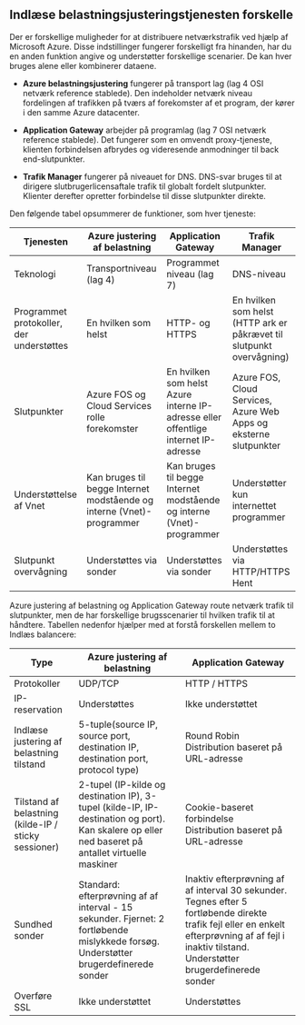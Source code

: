 ## <a name="load-balancer-differences"></a>Indlæse belastningsjusteringstjenesten forskelle

Der er forskellige muligheder for at distribuere netværkstrafik ved hjælp af Microsoft Azure. Disse indstillinger fungerer forskelligt fra hinanden, har du en anden funktion angive og understøtter forskellige scenarier. De kan hver bruges alene eller kombinerer dataene.

- **Azure belastningsjustering** fungerer på transport lag (lag 4 OSI netværk reference stablede). Den indeholder netværk niveau fordelingen af trafikken på tværs af forekomster af et program, der kører i den samme Azure datacenter.

- **Application Gateway** arbejder på programlag (lag 7 OSI netværk reference stablede). Det fungerer som en omvendt proxy-tjeneste, klienten forbindelsen afbrydes og videresende anmodninger til back end-slutpunkter.

- **Trafik Manager** fungerer på niveauet for DNS.  DNS-svar bruges til at dirigere slutbrugerlicensaftale trafik til globalt fordelt slutpunkter. Klienter derefter opretter forbindelse til disse slutpunkter direkte.

Den følgende tabel opsummerer de funktioner, som hver tjeneste:

| Tjenesten | Azure justering af belastning | Application Gateway | Trafik Manager |
|---|---|---|---|
|Teknologi| Transportniveau (lag 4) | Programmet niveau (lag 7) | DNS-niveau |
| Programmet protokoller, der understøttes | En hvilken som helst | HTTP- og HTTPS |  En hvilken som helst (HTTP ark er påkrævet til slutpunkt overvågning) |
| Slutpunkter | Azure FOS og Cloud Services rolle forekomster | En hvilken som helst Azure interne IP-adresse eller offentlige internet IP-adresse | Azure FOS, Cloud Services, Azure Web Apps og eksterne slutpunkter |
| Understøttelse af Vnet | Kan bruges til begge Internet modstående og interne (Vnet)-programmer | Kan bruges til begge Internet modstående og interne (Vnet)-programmer |    Understøtter kun internettet programmer |
Slutpunkt overvågning | Understøttes via sonder | Understøttes via sonder | Understøttes via HTTP/HTTPS Hent | 

Azure justering af belastning og Application Gateway route netværk trafik til slutpunkter, men de har forskellige brugsscenarier til hvilken trafik til at håndtere. Tabellen nedenfor hjælper med at forstå forskellen mellem to Indlæs balancere:

| Type | Azure justering af belastning | Application Gateway |
|---|---|---|
| Protokoller | UDP/TCP | HTTP / HTTPS |
| IP-reservation | Understøttes | Ikke understøttet | 
| Indlæse justering af belastning tilstand | 5-tuple(source IP, source port, destination IP, destination port, protocol type) | Round Robin<br>Distribution baseret på URL-adresse | 
| Tilstand af belastning (kilde-IP / sticky sessioner) |  2-tupel (IP-kilde og destination IP), 3-tupel (kilde-IP, IP-destination og port). Kan skalere op eller ned baseret på antallet virtuelle maskiner | Cookie-baseret forbindelse<br>Distribution baseret på URL-adresse |
| Sundhed sonder | Standard: efterprøvning af af interval - 15 sekunder. Fjernet: 2 fortløbende mislykkede forsøg. Understøtter brugerdefinerede sonder | Inaktiv efterprøvning af af interval 30 sekunder. Tegnes efter 5 fortløbende direkte trafik fejl eller en enkelt efterprøvning af af fejl i inaktiv tilstand. Understøtter brugerdefinerede sonder | 
| Overføre SSL | Ikke understøttet | Understøttes | 
  
